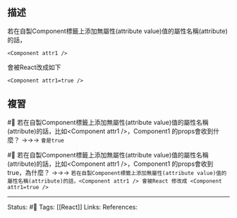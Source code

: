 ## 描述


若在自製Component標籤上添加無屬性(attribute value)值的屬性名稱(attribute)的話，
```
<Component attr1 />
```

會被React改成如下
```
<Component attr1=true />
```

## 複習

#🧠 若在自製Component標籤上添加無屬性(attribute value)值的屬性名稱(attribute)的話，比如\<Component attr1 \/\>，Component1 的props會收到什麼？ ->->-> `會是true`
<!--SR:!2023-07-03,148,250-->

#🧠 若在自製Component標籤上添加無屬性(attribute value)值的屬性名稱(attribute)的話，比如\<Component attr1 \/\>，Component1 的props會收到true，為什麼？ ->->-> `若在自製Component標籤上添加無屬性(attribute value)值的屬性名稱(attribute)的話，<Component attr1 /> 會被React 修改成 <Component attr1=true />`
<!--SR:!2024-08-08,390,250-->


---
Status: #🌱 
Tags:
[[React]]
Links:
References: